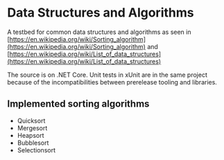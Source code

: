 # Data Structures and Algorithms

A testbed for common data structures and algorithms as seen in [https://en.wikipedia.org/wiki/Sorting_algorithm](https://en.wikipedia.org/wiki/Sorting_algorithm) and [https://en.wikipedia.org/wiki/List_of_data_structures](https://en.wikipedia.org/wiki/List_of_data_structures)

The source is on .NET Core. Unit tests in xUnit are in the same project because of the incompatibilities between prerelease tooling and libraries.

## Implemented sorting algorithms
* Quicksort
* Mergesort
* Heapsort
* Bubblesort
* Selectionsort